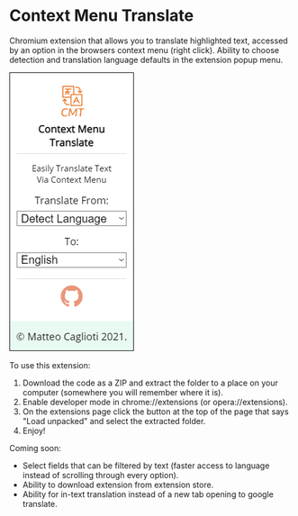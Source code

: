# Context Menu Translate
Chromium extension that allows you to translate highlighted text, accessed by an option in the browsers context menu (right click).
Ability to choose detection and translation language defaults in the extension popup menu. 

![popup_menu](https://github.com/Mc17fl/context-menu-translate/blob/main/popup_example.png?raw=true)

To use this extension:
1. Download the code as a ZIP and extract the folder to a place on your computer (somewhere you will remember where it is).
2. Enable developer mode in chrome://extensions (or opera://extensions). 
3. On the extensions page click the button at the top of the page that says "Load unpacked" and select the extracted folder. 
4. Enjoy!

Coming soon:
- Select fields that can be filtered by text (faster access to language instead of scrolling through every option).
- Ability to download extension from extension store.
- Ability for in-text translation instead of a new tab opening to google translate. 

